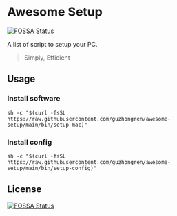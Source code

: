 # Awesome Setup
[![FOSSA Status](https://app.fossa.com/api/projects/git%2Bgithub.com%2Fguzhongren%2Fawesome-setup.svg?type=shield)](https://app.fossa.com/projects/git%2Bgithub.com%2Fguzhongren%2Fawesome-setup?ref=badge_shield)


A list of script to setup your PC.

> Simply, Efficient

## Usage

### Install software

```shell
sh -c "$(curl -fsSL https://raw.githubusercontent.com/guzhongren/awesome-setup/main/bin/setup-mac)"
```

### Install config

```shell
sh -c "$(curl -fsSL https://raw.githubusercontent.com/guzhongren/awesome-setup/main/bin/setup-config)"
```


## License
[![FOSSA Status](https://app.fossa.com/api/projects/git%2Bgithub.com%2Fguzhongren%2Fawesome-setup.svg?type=large)](https://app.fossa.com/projects/git%2Bgithub.com%2Fguzhongren%2Fawesome-setup?ref=badge_large)
